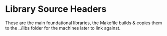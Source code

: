 # Library Source Headers
These are the main foundational libraries, the Makefile builds & copies them to the ../libs folder for the machines later to link against.
